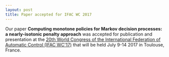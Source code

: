 ```yaml
---
layout: post
title: Paper accepted for IFAC WC 2017 
---
```


Our paper **Computing monotone policies for Markov decision processes: a nearly-isotonic
penalty approach** was  accepted for publication and presentation at the [20th World
Congress of the International Federation of Automatic Control (IFAC
WC'17)](https://www.ifac2017.org) that will be held July 9-14 2017 in Toulouse, France. 

